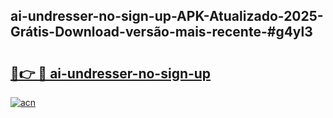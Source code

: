 ## ai-undresser-no-sign-up-APK-Atualizado-2025-Grátis-Download-versão-mais-recente-#g4yl3

# <h2><a href="https://ainizakaria.my?title=ai-undresser-no-sign-up&ref=20M">🔗👉 🔴 ai-undresser-no-sign-up</a></h2>

[![acn](https://github.com/user-attachments/assets/0f9c940e-d8b0-45ae-aac7-cd30a18b3e1c)](https://ainizakaria.my?title=ai-undresser-no-sign-up&ref=20M)

